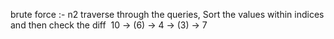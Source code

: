 brute force :-
n2
traverse through the queries,
Sort the values within indices and then check the diff
​
10  -> (6) -> 4 -> (3) -> 7
​
​